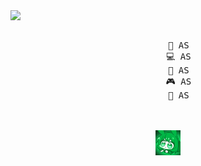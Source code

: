 <div align="center">
<img src="https://readme-typing-svg.demolab.com?font=Rajdhani&size=21&pause=1000&color=F7F7F7&width=435&separator=%3D&lines=print(%22Hello%2C+world%22)%3Dconsole.log(%22Hello%2C+world%22);%3D%3C%3Fphp+echo+%22Hello%2C+world%22;+%3F%3E%3Dputs+%22Hello%2C+world%22%3Decho+%22Hello%2C+world%22" width="70%" align="left" />
<br><br>
<pre>
    💼 AS
    💻 AS
    📖 AS
    🎮 AS
    🐾 AS
</pre>
<br><br>
<img src="https://github.com/eNanak/eNanak/blob/main/assets/cierre.gif" height="40" />
<br><br><br>
</div>
<!--
[![](https://img.shields.io/badge/linkedin-0a66c2)](http://linkedin.com/in/ingridrosselis)
[![](https://img.shields.io/badge/mastodon-6364ff)](https://tech.lgbt/@innng)
[![](https://img.shields.io/badge/osu!-ff66ab)](https://osu.ppy.sh/users/4606212)
[![](https://img.shields.io/badge/enka.network-69899c)](https://enka.network/u/Inng/1A4HU1/10000069/1985924/)
</div>


<!--
**eNanak/eNanak** is a ✨ _special_ ✨ repository because its `README.md` (this file) appears on your GitHub profile.

Here are some ideas to get you started:

- 🔭 I’m currently working on ...
- 🌱 I’m currently learning ...
- 👯 I’m looking to collaborate on ...
- 🤔 I’m looking for help with ...
- 💬 Ask me about ...
- 📫 How to reach me: ...
- 😄 Pronouns: ...
- ⚡ Fun fact: ...
-->
